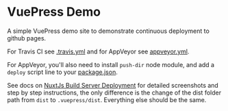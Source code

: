 # VuePress Demo

A simple VuePress demo site to demonstrate continuous deployment to github pages.

For Travis CI see [.travis.yml](.travis.yml) and for AppVeyor see [appveyor.yml](appveyor.yml).

For AppVeyor, you'll also need to install `push-dir` node module, and add a `deploy` script line to your [package.json](package.json).

See docs on [NuxtJs Build Server Deployment](https://nuxtjs.org/faq/github-pages#build-server-deployment) for detailed screenshots and step by step instructions, the only difference is the change of the dist folder path from `dist` to `.vuepress/dist`. Everything else should be the same.